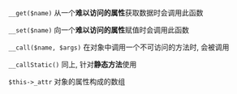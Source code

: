 `__get($name)` 从一个**难以访问的属性**获取数据时会调用此函数

`__set($name)` 向一个**难以访问的属性**赋值时会调用此函数

`__call($name, $args)`  在对象中调用一个不可访问的方法时, 会被调用

`__callStatic()` 同上, 针对**静态方法**使用

`$this->_attr` 对象的属性构成的数组


